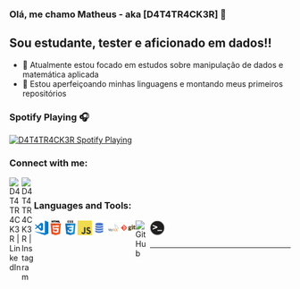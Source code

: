### Olá, me chamo Matheus - aka [D4T4TR4CK3R] 👋


## Sou estudante, tester e aficionado em dados!!

- 🌱 Atualmente estou focado em estudos sobre manipulação de dados e matemática aplicada
- 👯 Estou aperfeiçoando minhas linguagens e montando meus primeiros repositórios

### Spotify Playing 🎧

[<img src="https://matheus-luz.vercel.app/api/spotify-playing" alt="D4T4TR4CK3R Spotify Playing" width="350" />](https://open.spotify.com/user/gamerkingadm)

### Connect with me:

[<img align="left" alt="D4T4TR4CK3R | LinkedIn" width="22px" src="https://cdn.jsdelivr.net/npm/simple-icons@v3/icons/linkedin.svg" />][linkedin]
[<img align="left" alt="D4T4TR4CK3R | Instagram" width="22px" src="https://cdn.jsdelivr.net/npm/simple-icons@v3/icons/instagram.svg" />][instagram]

<br />

### Languages and Tools:

<img align="left" alt="Visual Studio Code" width="26px" src="https://raw.githubusercontent.com/github/explore/80688e429a7d4ef2fca1e82350fe8e3517d3494d/topics/visual-studio-code/visual-studio-code.png" />
<img align="left" alt="HTML5" width="26px" src="https://raw.githubusercontent.com/github/explore/80688e429a7d4ef2fca1e82350fe8e3517d3494d/topics/html/html.png" />
<img align="left" alt="CSS3" width="26px" src="https://raw.githubusercontent.com/github/explore/80688e429a7d4ef2fca1e82350fe8e3517d3494d/topics/css/css.png" />
<img align="left" alt="JavaScript" width="26px" src="https://raw.githubusercontent.com/github/explore/80688e429a7d4ef2fca1e82350fe8e3517d3494d/topics/javascript/javascript.png" />
<img align="left" alt="SQL" width="26px" src="https://raw.githubusercontent.com/github/explore/80688e429a7d4ef2fca1e82350fe8e3517d3494d/topics/sql/sql.png" />
<img align="left" alt="MySQL" width="26px" src="https://raw.githubusercontent.com/github/explore/80688e429a7d4ef2fca1e82350fe8e3517d3494d/topics/mysql/mysql.png" />
<img align="left" alt="Git" width="26px" src="https://raw.githubusercontent.com/github/explore/80688e429a7d4ef2fca1e82350fe8e3517d3494d/topics/git/git.png" />
<img align="left" alt="GitHub" width="26px" src="https://github.githubassets.com/images/modules/logos_page/GitHub-Mark.png" />
<img align="left" alt="Terminal" width="26px" src="https://raw.githubusercontent.com/github/explore/80688e429a7d4ef2fca1e82350fe8e3517d3494d/topics/terminal/terminal.png" />

<br />
<br />


---


[instagram]: https://instagram.com/matheusm.l
[linkedin]: https://www.linkedin.com/in/D4T4TR4CK3R/

